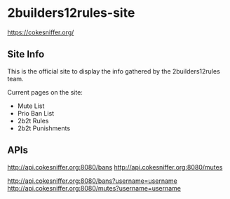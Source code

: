 # 2builders12rules-site

https://cokesniffer.org/  

## Site Info

This is the official site to display the info gathered by the 2builders12rules team.

Current pages on the site:

- Mute List
- Prio Ban List
- 2b2t Rules
- 2b2t Punishments


## APIs

http://api.cokesniffer.org:8080/bans
http://api.cokesniffer.org:8080/mutes

http://api.cokesniffer.org:8080/bans?username=username
http://api.cokesniffer.org:8080/mutes?username=username
